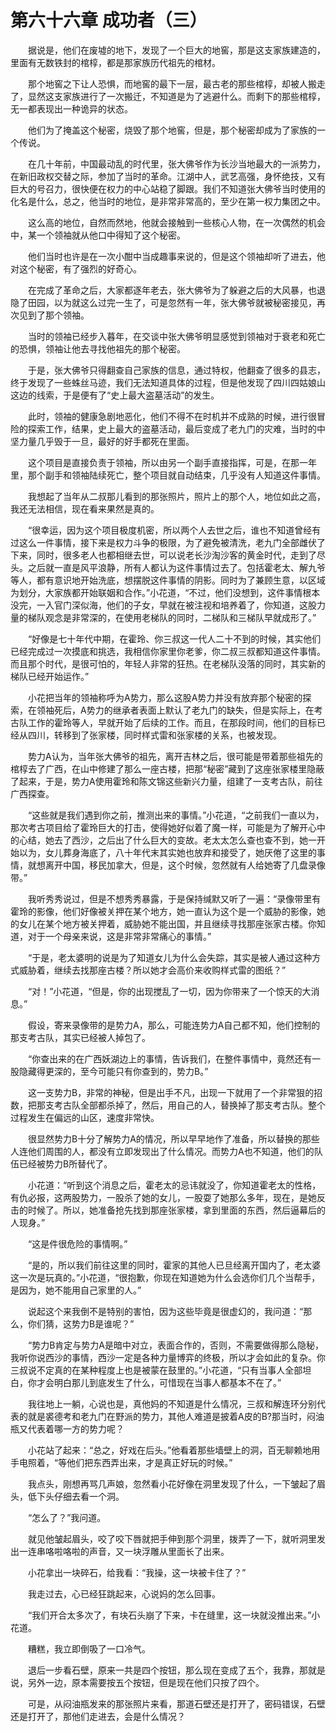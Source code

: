 # 第六十六章 成功者（三）


　　据说是，他们在废墟的地下，发现了一个巨大的地窖，那是这支家族建造的，里面有无数铁封的棺椁，都是那家族历代祖先的棺材。

　　那个地窖之下让人恐惧，而地窖的最下一层，最古老的那些棺椁，却被人搬走了，显然这支家族进行了一次搬迁，不知道是为了逃避什么。而剩下的那些棺椁，无一都表现出一种诡异的状态。

　　他们为了掩盖这个秘密，烧毁了那个地窖，但是，那个秘密却成为了家族的一个传说。

　　在几十年前，中国最动乱的时代里，张大佛爷作为长沙当地最大的一派势力，在新旧政权交替之际，参加了当时的革命。江湖中人，武艺高强，身怀绝技，又有巨大的号召力，很快便在权力的中心站稳了脚跟。我们不知道张大佛爷当时使用的化名是什么，总之，他当时的地位，是非常非常高的，至少在第一权力集团之中。

　　这么高的地位，自然而然地，他就会接触到一些核心人物，在一次偶然的机会中，某一个领袖就从他口中得知了这个秘密。

　　他们当时也许是在一次小酣中当成趣事来说的，但是这个领袖却听了进去，他对这个秘密，有了强烈的好奇心。

　　在完成了革命之后，大家都逐年老去，张大佛爷为了躲避之后的大风暴，也退隐了田园，以为就这么过完一生了，可是忽然有一年，张大佛爷就被秘密接见，再次见到了那个领袖。

　　当时的领袖已经步入暮年，在交谈中张大佛爷明显感觉到领袖对于衰老和死亡的恐惧，领袖让他去寻找他祖先的那个秘密。

　　于是，张大佛爷只得翻查自己家族的信息，通过特权，他翻查了很多的县志，终于发现了一些蛛丝马迹，我们无法知道具体的过程，但是他发现了四川四姑娘山这边的线索，于是便有了“史上最大盗墓活动”的发生。

　　此时，领袖的健康急剧地恶化，他们不得不在时机并不成熟的时候，进行很冒险的探索工作，结果，史上最大的盗墓活动，最后变成了老九门的灾难，当时的中坚力量几乎毁于一旦，最好的好手都死在里面。

　　这个项目是直接负责于领袖，所以由另一个副手直接指挥，可是，在那一年里，那个副手和领袖陆续死亡，整个项目就自动结束，几乎没有人知道这件事情。

　　我想起了当年从二叔那儿看到的那张照片，照片上的那个人，地位如此之高，我还无法相信，现在看来果然是真的。

　　“很幸运，因为这个项目极度机密，所以两个人去世之后，谁也不知道曾经有过这么一件事情，接下来是权力斗争的极限，为了避免被清洗，老九门全部雌伏了下来，同时，很多老人也都相继去世，可以说老长沙淘沙客的黄金时代，走到了尽头。之后就一直是风平浪静，所有人都认为这件事情过去了。包括霍老太、解九爷等人，都有意识地开始洗底，想摆脱这件事情的阴影。同时为了兼顾生意，以区域为划分，大家族都开始联姻和合作。”小花道，“不过，他们没想到，这件事情根本没完，一入官门深似海，他们的子女，早就在被注视和培养着了，你知道，这股力量的梯队观念是非常深的，在使用老梯队的同时，二梯队和三梯队早就成形了。”

　　“好像是七十年代中期，在霍玲、你三叔这一代人二十不到的时候，其实他们已经完成过一次摸底和挑选，我相信你家里你老爹，你二叔三叔都知道这件事情。而且那个时代，是很可怕的，年轻人非常的狂热。在老梯队没落的同时，其实新的梯队已经开始运作。”

　　小花把当年的领袖称呼为A势力，那么这股A势力并没有放弃那个秘密的探索，在领袖死后，A势力的继承者表面上默认了老九门的缺失，但是实际上，在考古队工作的霍玲等人，早就开始了后续的工作。而且，在那段时间，他们的目标已经从四川，转移到了张家楼，同时样式雷和张家楼的关系，也被发现。

　　势力A认为，当年张大佛爷的祖先，离开吉林之后，很可能是带着那些祖先的棺椁去了广西，在山中修建了那么一座古楼，把那“秘密”藏到了这座张家楼里隐蔽了起来，于是，势力A使用霍玲和陈文锦这些新兴力量，组建了一支考古队，前往广西探查。

　　“这些就是我们遇到你之前，推测出来的事情。”小花道，“之前我们一直以为，那次考古项目给了霍玲巨大的打击，使得她好似着了魔一样，可能是为了解开心中的心结，她去了西沙，之后出了什么巨大的变故。老太太怎么查也查不到，她一开始以为，女儿葬身海底了，八十年代末其实她也放弃和接受了，她厌倦了这里的事情，就想离开中国，移民加拿大，但是，这个时候，忽然就有人给她寄了几盘录像带。”

　　我听秀秀说过，但是不想秀秀暴露，于是保持缄默又听了一遍：“录像带里有霍玲的影像，他们好像被关押在某个地方，她一直认为这个是一个威胁的影像，她的女儿在某个地方被关押着，威胁她不能出国，并且继续寻找那座张家古楼。你知道，对于一个母亲来说，这是非常非常痛心的事情。”

　　“于是，老太婆明的说是为了知道女儿为什么会失踪，其实是被人通过这种方式威胁着，继续去找那座古楼？所以她才会高价来收购样式雷的图纸？”

　　“对！”小花道，“但是，你的出现搅乱了一切，因为你带来了一个惊天的大消息。”

　　假设，寄来录像带的是势力A，那么，可能连势力A自己都不知，他们控制的那支考古队，其实已经被人掉包了。

　　“你查出来的在广西妖湖边上的事情，告诉我们，在整件事情中，竟然还有一股隐藏得更深的，至今可能只有你查到的，势力B。”

　　这一支势力B，非常的神秘，但是出手不凡，出现一下就用了一个非常狠的招数，把那支考古队全部都杀掉了，然后，用自己的人，替换掉了那支考古队。整个过程发生在偏远的山区，速度非常快。

　　很显然势力B十分了解势力A的情况，所以早早地作了准备，所以替换的那些人连他们周围的人，都没有立即发现出了什么情况。而势力A也不知道，他们的队伍已经被势力B所替代了。

　　小花道：“听到这个消息之后，霍老太的忌讳就没了，你知道霍老太的性格，有仇必报，这两股势力，一股杀了她的女儿，一股耍了她那么多年，现在，是她反击的时候了。所以，她准备抢先找到那座张家楼，拿到里面的东西，然后逼幕后的人现身。”

　　“这是件很危险的事情啊。”

　　“是的，所以我们前往这里的同时，霍家的其他人已旦经离开国内了，老太婆这一次是玩真的。”小花道，“很抱歉，你现在知道她为什么会选你们几个当帮手，是因为，她不能用自己家里的人。”

　　说起这个来我倒不是特别的害怕，因为这些毕竟是很虚幻的，我问道：“那么，你们猜，这势力B是谁呢？”

　　“势力B肯定与势力A是暗中对立，表面合作的，否则，不需要做得那么隐秘，我听你说西沙的事情，西沙一定是各种力量博弈的终极，所以才会如此的复杂。你三叔说不定真的在某种程度上也是被蒙在鼓里的。”小花道，“只有当事人全部坦白，你才会明白那儿到底发生了什么，可惜现在当事人都基本不在了。”

　　我往地上一躺，心说也是，真他妈的不知道是什么情况，三叔和解连环分别代表的就是裘德考和老九门在野派的势力，其他人难道是披着A皮的B?那当时，闷油瓶又代表着哪一方的势力呢？

　　小花站了起来：“总之，好戏在后头。”他看着那些墙壁上的洞，百无聊赖地用手电照着，“等他们把东西弄出来，才是真正好玩的时候。”

　　我点头，刚想再骂几声娘，忽然看小花好像在洞里发现了什么，一下皱起了眉头，低下头仔细去看一个洞。

　　“怎么了？”我问道。

　　就见他皱起眉头，咬了咬下唇就把手伸到那个洞里，拨弄了一下，就听洞里发出一连串咯啦咯啦的声音，又一块浮雕从里面长了出来。

　　小花拿出一块碎石，给我看：“我操，这一块被卡住了？”

　　我走过去，心已经狂跳起来，心说妈的怎么回事。

　　“我们开合太多次了，有块石头崩了下来，卡在缝里，这一块就没推出来。”小花道。

　　糟糕，我立即倒吸了一口冷气。

　　退后一步看石壁，原来一共是四个按钮，那么现在变成了五个，我靠，那就是说，另外一边，原本需要按五个按钮，但是现在他们只按了四个。

　　可是，从闷油瓶发来的那张照片来看，那道石壁还是打开了，密码错误，石壁还是打开了，那他们走进去，会是什么情况？

